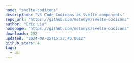 ```yaml
---
name: "svelte-codicons"
description: "VS Code Codicons as Svelte components"
repo_url: "https://github.com/metonym/svelte-codicons"
author: "Eric Liu"
homepage: "https://github.com/metonym/svelte-codicons"
downloads: 252
updated: "2024-08-25T15:52:45.861Z"
github_stars: 4
tags: 
  - ui
---
```

